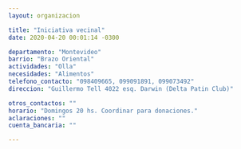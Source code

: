 ```yaml
---
layout: organizacion

title: "Iniciativa vecinal"
date: 2020-04-20 00:01:14 -0300

departamento: "Montevideo"
barrio: "Brazo Oriental"
actividades: "Olla"
necesidades: "Alimentos"
telefono_contacto: "098409665, 099091891, 099073492"
direccion: "Guillermo Tell 4022 esq. Darwin (Delta Patin Club)"

otros_contactos: ""
horario: "Domingos 20 hs. Coordinar para donaciones."
aclaraciones: ""
cuenta_bancaria: ""

---
```

